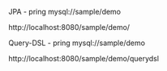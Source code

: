 JPA - pring mysql://sample/demo

http://localhost:8080/sample/demo/

Query-DSL - pring mysql://sample/demo

http://localhost:8080/sample/demo/querydsl
